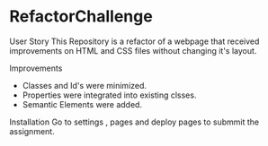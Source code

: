 # RefactorChallenge

User Story
This Repository is a refactor of a webpage that received improvements on HTML and CSS files without changing it's layout.

Improvements
* Classes and Id's were minimized.
* Properties were integrated into existing clsses.
* Semantic Elements were added.

Installation
Go to settings , pages and deploy pages to submmit the assignment.
